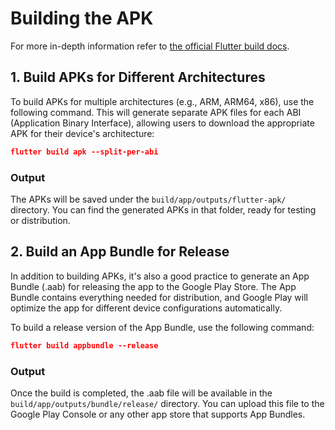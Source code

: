 # Building the APK

For more in-depth information refer to
[the official Flutter build docs](https://docs.flutter.dev/deployment/android#build-the-app-for-release).

## 1. Build APKs for Different Architectures

To build APKs for multiple architectures (e.g., ARM, ARM64, x86), use the following command. This will generate separate APK files for each ABI (Application Binary Interface), allowing users to download the appropriate APK for their device's architecture:

```json
flutter build apk --split-per-abi
```

### Output

The APKs will be saved under the `build/app/outputs/flutter-apk/` directory. You can find the generated APKs in that folder, ready for testing or distribution.

## 2. Build an App Bundle for Release

In addition to building APKs, it's also a good practice to generate an App Bundle (.aab) for releasing the app to the Google Play Store. The App Bundle contains everything needed for distribution, and Google Play will optimize the app for different device configurations automatically.

To build a release version of the App Bundle, use the following command:

```json
flutter build appbundle --release
```

### Output

Once the build is completed, the .aab file will be available in the `build/app/outputs/bundle/release/` directory. You can upload this file to the Google Play Console or any other app store that supports App Bundles.

